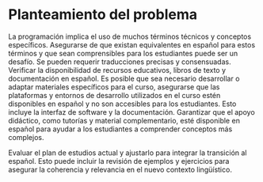# Planteamiento del problema

La programación implica el uso de muchos términos técnicos y conceptos específicos. Asegurarse de que existan equivalentes en español para estos términos y que sean comprensibles para los estudiantes puede ser un desafío. Se pueden requerir traducciones precisas y consensuadas. Verificar la disponibilidad de recursos educativos, libros de texto y documentación en español. Es posible que sea necesario desarrollar o adaptar materiales específicos para el curso, asegurarse que las plataformas y entornos de desarrollo utilizados en el curso estén disponibles en español y no son accesibles para los estudiantes. Esto incluye la interfaz de software y la documentación. Garantizar que el apoyo didáctico, como tutorías y material complementario, esté disponible en español para ayudar a los estudiantes a comprender conceptos más complejos.

Evaluar el plan de estudios actual y ajustarlo para integrar la transición al español. Esto puede incluir la revisión de ejemplos y ejercicios para asegurar la coherencia y relevancia en el nuevo contexto lingüístico.

